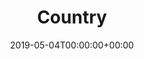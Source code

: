 ---
title: 'Country'
field: 'cg.coverage.country'
slug: 'cg-coverage-country'
description: 'Country/countries relating to data collection described in the information product. Countries should be in ISO 3166-1 format, with a few of exceptions for stylistic preference.'
required: False
vocabulary: 'cg-coverage-country.txt'
date: '2019-05-04T00:00:00+00:00'
---